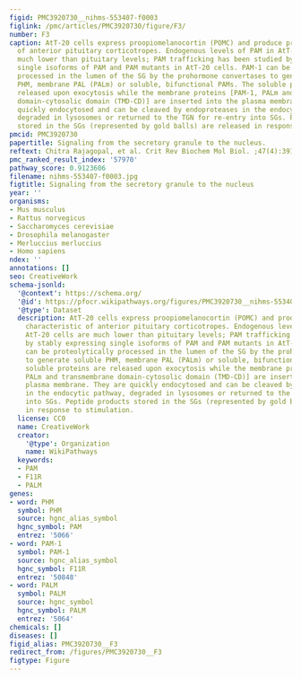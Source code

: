 ```yaml
---
figid: PMC3920730__nihms-553407-f0003
figlink: /pmc/articles/PMC3920730/figure/F3/
number: F3
caption: AtT-20 cells express proopiomelanocortin (POMC) and produce products characteristic
  of anterior pituitary corticotropes. Endogenous levels of PAM in AtT-20 cells are
  much lower than pituitary levels; PAM trafficking has been studied by stably expressing
  single isoforms of PAM and PAM mutants in AtT-20 cells. PAM-1 can be proteolytically
  processed in the lumen of the SG by the prohormone convertases to generate soluble
  PHM, membrane PAL (PALm) or soluble, bifunctional PAMs. The soluble proteins are
  released upon exocytosis while the membrane proteins [PAM-1, PALm and transmembrane
  domain-cytosolic domain (TMD-CD)] are inserted into the plasma membrane. They are
  quickly endocytosed and can be cleaved by endoproteases in the endocytic pathway,
  degraded in lysosomes or returned to the TGN for re-entry into SGs. Peptide products
  stored in the SGs (represented by gold balls) are released in response to stimulation.
pmcid: PMC3920730
papertitle: Signaling from the secretory granule to the nucleus.
reftext: Chitra Rajagopal, et al. Crit Rev Biochem Mol Biol. ;47(4):391-406.
pmc_ranked_result_index: '57970'
pathway_score: 0.9123606
filename: nihms-553407-f0003.jpg
figtitle: Signaling from the secretory granule to the nucleus
year: ''
organisms:
- Mus musculus
- Rattus norvegicus
- Saccharomyces cerevisiae
- Drosophila melanogaster
- Merluccius merluccius
- Homo sapiens
ndex: ''
annotations: []
seo: CreativeWork
schema-jsonld:
  '@context': https://schema.org/
  '@id': https://pfocr.wikipathways.org/figures/PMC3920730__nihms-553407-f0003.html
  '@type': Dataset
  description: AtT-20 cells express proopiomelanocortin (POMC) and produce products
    characteristic of anterior pituitary corticotropes. Endogenous levels of PAM in
    AtT-20 cells are much lower than pituitary levels; PAM trafficking has been studied
    by stably expressing single isoforms of PAM and PAM mutants in AtT-20 cells. PAM-1
    can be proteolytically processed in the lumen of the SG by the prohormone convertases
    to generate soluble PHM, membrane PAL (PALm) or soluble, bifunctional PAMs. The
    soluble proteins are released upon exocytosis while the membrane proteins [PAM-1,
    PALm and transmembrane domain-cytosolic domain (TMD-CD)] are inserted into the
    plasma membrane. They are quickly endocytosed and can be cleaved by endoproteases
    in the endocytic pathway, degraded in lysosomes or returned to the TGN for re-entry
    into SGs. Peptide products stored in the SGs (represented by gold balls) are released
    in response to stimulation.
  license: CC0
  name: CreativeWork
  creator:
    '@type': Organization
    name: WikiPathways
  keywords:
  - PAM
  - F11R
  - PALM
genes:
- word: PHM
  symbol: PHM
  source: hgnc_alias_symbol
  hgnc_symbol: PAM
  entrez: '5066'
- word: PAM-1
  symbol: PAM-1
  source: hgnc_alias_symbol
  hgnc_symbol: F11R
  entrez: '50848'
- word: PALM
  symbol: PALM
  source: hgnc_symbol
  hgnc_symbol: PALM
  entrez: '5064'
chemicals: []
diseases: []
figid_alias: PMC3920730__F3
redirect_from: /figures/PMC3920730__F3
figtype: Figure
---
```

